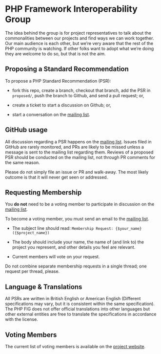 PHP Framework Interoperability Group
====================================

The idea behind the group is for project representatives to talk about the
commonalities between our projects and find ways we can work together. Our main
audience is each other, but we’re very aware that the rest of the PHP community
is watching. If other folks want to adopt what we’re doing they are welcome to
do so, but that is not the aim.

Proposing a Standard Recommendation
------------------------------------

To propose a PHP Standard Recommendation (PSR):

- fork this repo, create a branch, checkout that branch, add the PSR in
  `proposed/`, push the branch to Github, and send a pull request; or,

- create a ticket to start a discussion on Github; or,

- start a conversation on the [mailing list][].

[mailing list]: http://groups.google.com/group/php-fig/

GitHub usage
------------

All discussion regarding a PSR happens on the [mailing list][]. Issues filed
in GitHub are rarely monitored, and PRs are likely to be missed unless a message
is sent to the mailing list regarding them.  Reviews of a proposed PSR should be
conducted on the mailing list, not through PR comments for the same reason.

Please do not simply file an issue or PR and walk-away.  The most likely outcome
is that it will never get seen or addressed.

Requesting Membership
---------------------

You **do not** need to be a voting member to participate in discussion on
the [mailing list][].

To become a voting member, you must send an email to the [mailing list][].

- The subject line should read: `Membership Request: {$your_name} ({$project_name})`

- The body should include your name, the name of (and link to) the project you
  represent, and other details you feel are relevant.

- Current members will vote on your request.

Do not combine separate membership requests in a single thread; one request
per thread, please.

Language & Translations
-----------------------

All PSRs are written in British English or American English (Different specifications
may vary, but it is consistent within the same specification). The PHP FIG does not
offer official translations into other languages but other external entities are free
to translate the specifications in accordance with the license.

Voting Members
--------------

The current list of voting members is available on the [project website][].

[project website]: https://www.php-fig.org/
